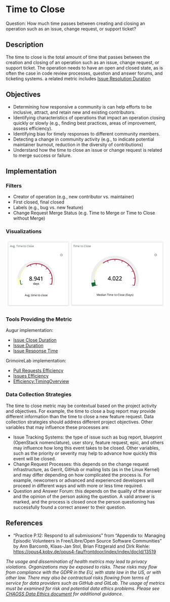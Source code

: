 # Time to Close  

Question: How much time passes between creating and closing an operation such as an issue, change request, or support ticket?   

## Description  
The time to close is the total amount of time that passes between the creation and closing of an operation such as an issue, change request, or support ticket. The operation needs to have an open and closed state, as is often the case in code review processes, question and answer forums, and ticketing systems. a related metric includes [Issue Resolution Duration](https://chaoss.community/metric-issue-resolution-duration/)      

## Objectives  
- Determining how responsive a community is can help efforts to be inclusive, attract, and retain new and existing contributors.   
- Identifying characteristics of operations that impact an operation closing quickly or slowly (e.g., finding best practices, areas of improvement, assess efficiency).   
- Identifying bias for timely responses to different community members.   
- Detecting a change in community activity (e.g., to indicate potential maintainer burnout, reduction in the diversity of contributions)   
- Understand how the time to close an issue or change request is related to merge success or failure.

## Implementation  

### Filters  

* Creator of operation (e.g., new contributor vs. maintainer)  
* First closed, final closed   
* Labels (e.g., bug vs. new feature)
* Change Request Merge Status (e.g. Time to Merge or Time to Close without Merge)

### Visualizations  

![Average and median time to close an Issue from GrimoireLab](https://raw.githubusercontent.com/chaoss/wg-common/main/focus-areas/time/images/time-to-close_1.png)  

### Tools Providing the Metric  

Augur implementation:   
* [Issue Close Duration](http://augur.osshealth.io/api_docs/#api-Evolution-Closed_Issue_Resolution_Duration(Repo))   
* [Issue Duration](http://augur.osshealth.io/api_docs/#api-Evolution-issue-duration-repo )   
* [Issue Response Time](http://augur.osshealth.io/api_docs/#api-Evolution-Issue_Response_Time(Repo))  

GrimoireLab implementation:  
* [Pull Requests Efficiency](https://chaoss.github.io/grimoirelab-sigils/panels/github-pullrequests-efficiency/)  
* [Issues Efficiency](https://chaoss.github.io/grimoirelab-sigils/panels/github-issues-efficiency/)  
* [Efficiency:TimingOverview](https://chaoss.github.io/grimoirelab-sigils/panels/efficiency-timing-overview/)  

### Data Collection Strategies

The time to close metric may be contextual based on the project activity and objectives. For example, the time to close a bug report may provide different information than the time to close a new feature request. Data collection strategies should address different project objectives. Other variables that may influence these processes are:  
* Issue Tracking Systems: the type of issue such as bug report, blueprint (OpenStack nomenclature), user story, feature request, epic, and others may influence how long this event takes to be closed. Other variables, such as the priority or severity may help to advance how quickly this event will be closed.  
* Change Request Processes: this depends on the change request infrastructure, as Gerrit, GitHub or mailing lists (as in the Linux Kernel) and may differ depending on how complicated the process is. For example, newcomers or advanced and experienced developers will proceed in different ways and with more or less time required.  
* Question and Answer Forum: this depends on the quality of the answer and the opinion of the person asking the question. A valid answer is marked, and the process is closed once the person questioning has successfully found a correct answer to their question.  

## References
* “Practice P.12: Respond to all submissions” from “Appendix to: Managing Episodic Volunteers in Free/Libre/Open Source Software Communities” by Ann Barcomb, Klaas-Jan Stol, Brian Fitzgerald and Dirk Riehle: https://opus4.kobv.de/opus4-fau/frontdoor/index/index/docId/13519  

*The usage and dissemination of health metrics may lead to privacy violations. Organizations may be exposed to risks. These risks may flow from compliance with the GDPR in the EU, with state law in the US, or with other law. There may also be contractual risks flowing from terms of service for data providers such as GitHub and GitLab. The usage of metrics must be examined for risk and potential data ethics problems. Please see [CHAOSS Data Ethics document](https://github.com/chaoss/community/blob/main/data-use-statement.md) for additional guidance.*
